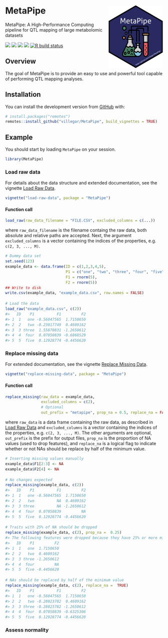 
<!-- README.md is generated from README.Rmd. Please edit that file -->

<!-- Extra CSS -->

<!-- Utilitary functions -->

<!-- /Library/Frameworks/R.framework/Versions/4.0/Resources/library/MetaPipe/images/metapipe.png -->

# MetaPipe <img src="https://raw.githubusercontent.com/villegar/MetaPipe/master/inst/images/metapipe.png" alt="metapipe-logo" align="right" height=200px/>

MetaPipe: A High-Performance Computing pipeline for QTL mapping of large
metabolomic datasets <!-- badges: start -->
<!-- [![Build Status](https://travis-ci.com/villegar/MetaPipe.svg?branch=master)](https://travis-ci.com/villegar/MetaPipe) -->
[![](https://travis-ci.com/villegar/MetaPipe.svg?branch=master)](https://travis-ci.com/villegar/MetaPipe)
[![](https://img.shields.io/badge/devel%20version-0.0.1-blue.svg)](https://github.com/villegar/MetaPipe)
[![](https://img.shields.io/github/languages/code-size/villegar/MetaPipe.svg)](https://github.com/villegar/MetaPipe)<!-- [![](https://www.r-pkg.org/badges/version/MetaPipe?color=red)](https://cran.r-project.org/package=MetaPipe) -->
[![](https://codecov.io/gh/villegar/MetaPipe/branch/master/graph/badge.svg)](https://codecov.io/gh/villegar/MetaPipe)
[![R build
status](https://github.com/villegar/MetaPipe/workflows/R-CMD-check/badge.svg)](https://github.com/villegar/MetaPipe/actions)
<!-- [![Dependencies](https://tinyverse.netlify.com/badge/MetaPipe)](https://cran.r-project.org/package=MetaPipe) -->
<!-- [![CRAN checks](https://cranchecks.info/badges/summary/MetaPipe)](https://cran.r-project.org/web/checks/check_results_MetaPipe.html) -->
<!-- [![R build status](https://github.com/villegar/MetaPipe/workflows/R-CMD-check/badge.svg)](https://github.com/villegar/MetaPipe/actions) -->

<!-- badges: end -->

## Overview

The goal of MetaPipe is to provide an easy to use and powerful tool
capable of performing QTL mapping analyses.
<!-- on metabolomics data. -->

## Installation

<!-- You can install the released version of MetaPipe from [CRAN](https://CRAN.R-project.org) with: -->

<!-- ``` r -->

<!-- install.packages("MetaPipe") -->

<!-- ``` -->

<!-- And the development version from [GitHub](https://github.com/) with: -->

You can install the development version from
[GitHub](https://github.com/) with:

``` r
# install.packages("remotes")
remotes::install_github("villegar/MetaPipe", build_vignettes = TRUE)
```

## Example

<!-- This is a basic example which shows you how to solve a common problem: -->

You should start by loading `MetaPipe` on your session.

``` r
library(MetaPipe)
```

### Load raw data

For details about the data structure and extended documentation, see the
vignette [Load Raw
Data](https://villegar.github.io/MetaPipe/articles/load-raw-data).

``` r
vignette("load-raw-data", package = "MetaPipe")
```

#### Function call

``` r
load_raw(raw_data_filename = "FILE.CSV", excluded_columns = c(...))
```

where `raw_data_filename` is the filename containg the raw data, both
absolute and relative paths are accepted. Next, the argument
`excluded_columns` is a vector containing the indices of the properties,
e.g. `c(2, 3, ..., M)`.

``` r
# Dummy data set
set.seed(123)
example_data <- data.frame(ID = c(1,2,3,4,5),
                           P1 = c("one", "two", "three", "four", "five"), 
                           F1 = rnorm(5), 
                           F2 = rnorm(5))
## Write to disk
write.csv(example_data, "example_data.csv", row.names = FALSE)

# Load the data
load_raw("example_data.csv", c(2))
#>   ID    P1          F1         F2
#> 1  1   one -0.56047565  1.7150650
#> 2  2   two -0.23017749  0.4609162
#> 3  3 three  1.55870831 -1.2650612
#> 4  4  four  0.07050839 -0.6868529
#> 5  5  five  0.12928774 -0.4456620
```

### Replace missing data

For extended documentation, see the vignette [Replace Missing
Data](https://villegar.github.io/MetaPipe/articles/replace-missing-data).

``` r
vignette("replace-missing-data", package = "MetaPipe")
```

#### Function call

``` r
replace_missing(raw_data = example_data, 
                excluded_columns = c(2), 
                # Optional
                out_prefix = "metapipe", prop_na = 0.5, replace_na = FALSE)
```

where `raw_data` is a data frame containing the raw data, as described
in [Load Raw Data](#load-raw-data) and `excluded_columns` is a vector
containing the indices of the properties, e.g. `c(2, 3, ..., M)`. The
other arguments are optional, `out_prefix` is the prefix for output
files, `prop_na` is the proportion of NA values (used to drop features),
and `replace_na` is a logical flag to indicate whether or not NAs should
be replace by half of the minimum value.

``` r
# Inserting missing values manually
example_data$F1[2:3] <- NA
example_data$F2[4] <- NA

# No changes expected
replace_missing(example_data, c(2))
#>   ID    P1          F1         F2
#> 1  1   one -0.56047565  1.7150650
#> 2  2   two          NA  0.4609162
#> 3  3 three          NA -1.2650612
#> 4  4  four  0.07050839         NA
#> 5  5  five  0.12928774 -0.4456620

# Traits with 25% of NA should be dropped
replace_missing(example_data, c(2), prop_na =  0.25)
#> The following features were dropped because they have 25% or more missing values: F1
#>   ID    P1         F2
#> 1  1   one  1.7150650
#> 2  2   two  0.4609162
#> 3  3 three -1.2650612
#> 4  4  four         NA
#> 5  5  five -0.4456620

# NAs should be replaced by half of the minimum value
replace_missing(example_data, c(2), replace_na =  TRUE)
#>   ID    P1          F1         F2
#> 1  1   one -0.56047565  1.7150650
#> 2  2   two -0.28023782  0.4609162
#> 3  3 three -0.28023782 -1.2650612
#> 4  4  four  0.07050839 -0.6325306
#> 5  5  five  0.12928774 -0.4456620
```

### Assess normality

<!-- What is special about using `README.Rmd` instead of just `README.md`? You can include R chunks like so: -->

<!-- ```{r cars} -->

<!-- summary(cars) -->

<!-- ``` -->

<!-- You'll still need to render `README.Rmd` regularly, to keep `README.md` up-to-date. -->

<!-- You can also embed plots, for example: -->

<!-- ```{r pressure, echo = FALSE} -->

<!-- plot(pressure) -->

<!-- ``` -->

<!-- In that case, don't forget to commit and push the resulting figure files, so they display on GitHub! -->
